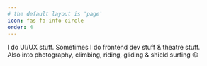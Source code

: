 ```yaml
---
# the default layout is 'page'
icon: fas fa-info-circle
order: 4
---
```


I do UI/UX stuff. Sometimes I do frontend dev stuff & theatre stuff.<br />
Also into photography, climbing, riding, gliding & shield surfing 😉

<script type='text/javascript' src='https://storage.ko-fi.com/cdn/widget/Widget_2.js'></script><script type='text/javascript'>kofiwidget2.init('Support Me on Ko-fi', '#29abe0', 'H2H65CY0P');kofiwidget2.draw();</script> 
 